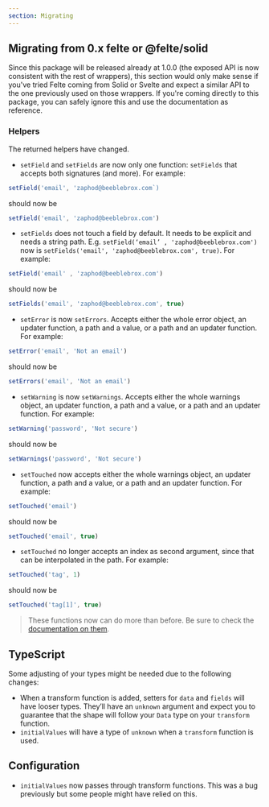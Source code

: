 ```yaml
---
section: Migrating
---
```


## Migrating from 0.x felte or @felte/solid

Since this package will be released already at 1.0.0 (the exposed API is now consistent with the rest of wrappers), this section would only make sense if you've tried Felte coming from Solid or Svelte and expect a similar API to the one previously used on those wrappers. If you're coming directly to this package, you can safely ignore this and use the documentation as reference.

### Helpers

The returned helpers have changed.
* `setField` and `setFields` are now only one function: `setFields` that accepts both signatures (and more). For example:
```javascript
setField('email', 'zaphod@beeblebrox.com`)
```
should now be
```javascript
setField('email', 'zaphod@beeblebrox.com')
```
* `setFields` does not touch a field by default. It needs to be explicit and needs a string path. E.g. `setField(‘email’ , 'zaphod@beeblebrox.com')` now is `setFields('email', 'zaphod@beeblebrox.com', true)`. For example:
```javascript
setField('email' , 'zaphod@beeblebrox.com')
```
should now be
```javascript
setFields('email', 'zaphod@beeblebrox.com', true)
```
* `setError` is now `setErrors`. Accepts either the whole error object, an updater function, a path and a value, or a path and an updater function. For example:
```javascript
setError('email', 'Not an email')
```
should now be
```javascript
setErrors('email', 'Not an email')
```
*  `setWarning` is now `setWarnings`. Accepts either the whole warnings object, an updater function, a path and a value, or a path and an updater function. For example:
```javascript
setWarning('password', 'Not secure')
```
should now be
```javascript
setWarnings('password', 'Not secure')
```
* `setTouched` now accepts either the whole warnings object, an updater function, a path and a value, or a path and an updater function. For example:
```javascript
setTouched('email')
```
should now be
```javascript
setTouched('email', true)
```
* `setTouched` no longer accepts an index as second argument, since that can be interpolated in the path. For example:
```javascript
setTouched('tag', 1)
```
should now be
```javascript
setTouched('tag[1]', true)
```

> These functions now can do more than before. Be sure to check the [documentation on them](/docs/react/helper-functions#setters).

## TypeScript

Some adjusting of your types might be needed due to the following changes:

* When a transform function is added, setters for  `data` and `fields` will have looser types. They’ll have an `unknown` argument and expect you to guarantee that the shape will follow your `Data` type on your `transform` function.
* `initialValues` will have a type of `unknown` when a `transform` function is used.

## Configuration

* `initialValues` now passes through transform functions. This was a bug previously but some people might have relied on this.
